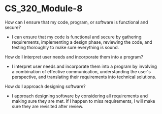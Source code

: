# CS_320_Module-8

How can I ensure that my code, program, or software is functional and secure?

- I can ensure that my code is functional and secure by gathering requirements, implementing a design phase, reviewing the code, and testing thoroughly to make sure everything is sound.

How do I interpret user needs and incorporate them into a program?

- I interpret user needs and incorporate them into a program by involving a combination of effective communication, understanding the user's perspective, and translating their requirements into technical solutions.

How do I approach designing software?

- I approach designing software by considering all requirements and making sure they are met. If I happen to miss requirements, I will make sure they are revisited after review.
